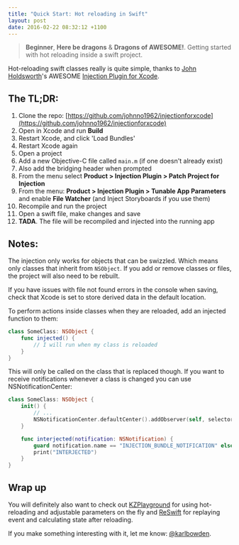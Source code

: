 ```yaml
---
title: "Quick Start: Hot reloading in Swift"
layout: post
date: 2016-02-22 08:32:12 +1100
---
```


> **Beginner**, **Here be dragons** & **Dragons of AWESOME!**. Getting started with hot reloading inside a swift project.
 

Hot-reloading swift classes really is quite simple, thanks to [John Holdsworth](https://github.com/johnno1962)'s AWESOME [Injection Plugin for Xcode](https://github.com/johnno1962/injectionforxcode).

## The TL;DR:

1. Clone the repo: [https://github.com/johnno1962/injectionforxcode](https://github.com/johnno1962/injectionforxcode)
2. Open in Xcode and run **Build**
3. Restart Xcode, and click 'Load Bundles'
4. Restart Xcode again
5. Open a project
6. Add a new Objective-C file called `main.m` (if one doesn't already exist)
7. Also add the bridging header when prompted
8. From the menu select **Product > Injection Plugin > Patch Project for Injection**
9. From the menu: **Product > Injection Plugin > Tunable App Parameters** and enable **File Watcher** (and Inject Storyboards if you use them)
9. Recompile and run the project
10. Open a swift file, make changes and save
11. **TADA**. The file will be recompiled and injected into the running app

## Notes:

The injection only works for objects that can be swizzled. Which means only classes that inherit from `NSObject`. If you add or remove classes or files, the project will also need to be rebuilt.

If you have issues with file not found errors in the console when saving, check that Xcode is set to store derived data in the default location.

To perform actions inside classes when they are reloaded, add an injected function to them:

```swift
class SomeClass: NSObject {
    func injected() {
        // I will run when my class is reloaded
    }
}
```

This will only be called on the class that is replaced though. If you want to receive notifications whenever a class is changed you can use NSNotificationCenter:

```swift
class SomeClass: NSObject {
    init() {
        // ...
        NSNotificationCenter.defaultCenter().addObserver(self, selector: "interjected:", name: "INJECTION_BUNDLE_NOTIFICATION", object: nil)
    }

    func interjected(notification: NSNotification) {
        guard notification.name == "INJECTION_BUNDLE_NOTIFICATION" else { return }
        print("INTERJECTED")
    }
}
```

## Wrap up

You will definitely also want to check out [KZPlayground](https://github.com/krzysztofzablocki/KZPlayground) for using hot-reloading and adjustable parameters on the fly and [ReSwift](https://github.com/ReSwift/ReSwift) for replaying event and calculating state after reloading.

If you make something interesting with it, let me know: [@karlbowden](https://twitter.com/karlbowden).

